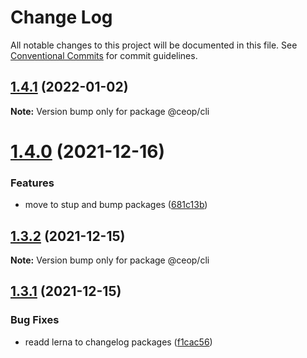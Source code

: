 # Change Log

All notable changes to this project will be documented in this file.
See [Conventional Commits](https://conventionalcommits.org) for commit guidelines.

## [1.4.1](https://github.com/ceopaludetto/ceop/compare/@ceop/cli@1.4.0...@ceop/cli@1.4.1) (2022-01-02)

**Note:** Version bump only for package @ceop/cli





# [1.4.0](https://github.com/ceopaludetto/ceop/compare/@ceop/cli@1.3.2...@ceop/cli@1.4.0) (2021-12-16)


### Features

* move to stup and bump packages ([681c13b](https://github.com/ceopaludetto/ceop/commit/681c13b116090d198ad293ebecc7ea8f122f9dae))





## [1.3.2](https://github.com/ceopaludetto/ceop/compare/@ceop/cli@1.3.1...@ceop/cli@1.3.2) (2021-12-15)

**Note:** Version bump only for package @ceop/cli





## [1.3.1](https://github.com/ceopaludetto/ceop/compare/@ceop/cli@1.2.14...@ceop/cli@1.3.1) (2021-12-15)


### Bug Fixes

* readd lerna to changelog packages ([f1cac56](https://github.com/ceopaludetto/ceop/commit/f1cac5683ac7b3ecf9db0a3bcd0148a4f5ce6eea))
